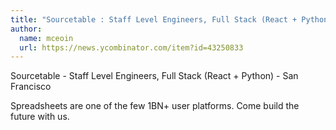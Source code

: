 ```yaml
---
title: "Sourcetable : Staff Level Engineers, Full Stack (React + Python)"
author:
  name: mceoin
  url: https://news.ycombinator.com/item?id=43250833
---
```

Sourcetable - Staff Level Engineers, Full Stack (React + Python) - San Francisco

Spreadsheets are one of the few 1BN+ user platforms. Come build the future with us.
<JobApplication />
